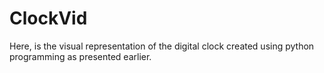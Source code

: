 # ClockVid
Here, is the visual representation of the digital clock created using python programming as presented earlier.
